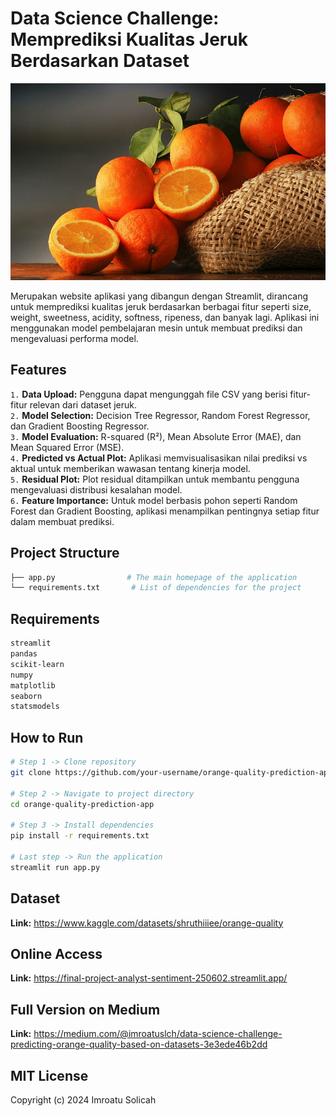 # Data Science Challenge: Memprediksi Kualitas Jeruk Berdasarkan Dataset
![gambar](https://github.com/hallosayaimroatubelajargithub/projek_prediksi/blob/main/orange.jpg)

Merupakan website aplikasi yang dibangun dengan Streamlit, dirancang untuk memprediksi kualitas jeruk berdasarkan berbagai fitur seperti size, weight, sweetness, acidity, softness, ripeness, dan banyak lagi. Aplikasi ini menggunakan model pembelajaran mesin untuk membuat prediksi dan mengevaluasi performa model.

## Features
`1.` <b>Data Upload:</b> Pengguna dapat mengunggah file CSV yang berisi fitur-fitur relevan dari dataset jeruk.\
`2.` <b>Model Selection:</b> Decision Tree Regressor, Random Forest Regressor, dan Gradient Boosting Regressor.\
`3.` <b>Model Evaluation:</b> R-squared (R²), Mean Absolute Error (MAE), dan Mean Squared Error (MSE).\
`4.` <b>Predicted vs Actual Plot:</b> Aplikasi memvisualisasikan nilai prediksi vs aktual untuk memberikan wawasan tentang kinerja model.\
`5.` <b>Residual Plot:</b> Plot residual ditampilkan untuk membantu pengguna mengevaluasi distribusi kesalahan model.\
`6.` <b>Feature Importance:</b> Untuk model berbasis pohon seperti Random Forest dan Gradient Boosting, aplikasi menampilkan pentingnya setiap fitur dalam membuat prediksi.

## Project Structure
```bash
├── app.py                # The main homepage of the application
└── requirements.txt       # List of dependencies for the project
```

## Requirements
```bash
streamlit
pandas
scikit-learn
numpy
matplotlib
seaborn
statsmodels
```

## How to Run
```bash
# Step 1 -> Clone repository
git clone https://github.com/your-username/orange-quality-prediction-app.git

# Step 2 -> Navigate to project directory
cd orange-quality-prediction-app

# Step 3 -> Install dependencies
pip install -r requirements.txt

# Last step -> Run the application
streamlit run app.py
```
## Dataset
<b>Link:</b> https://www.kaggle.com/datasets/shruthiiiee/orange-quality

## Online Access
<b>Link:</b> https://final-project-analyst-sentiment-250602.streamlit.app/

## Full Version on Medium
<b>Link:</b> https://medium.com/@imroatuslch/data-science-challenge-predicting-orange-quality-based-on-datasets-3e3ede46b2dd

## MIT License
Copyright (c) 2024 Imroatu Solicah
